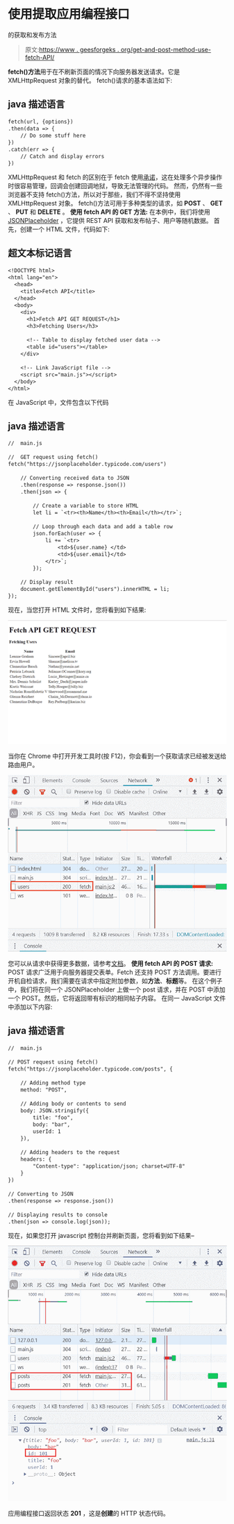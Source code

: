 # 使用提取应用编程接口

的获取和发布方法

> 原文:[https://www . geesforgeks . org/get-and-post-method-use-fetch-API/](https://www.geeksforgeeks.org/get-and-post-method-using-fetch-api/)

**fetch()方法**用于在不刷新页面的情况下向服务器发送请求。它是 XMLHttpRequest 对象的替代。
fetch()请求的基本语法如下:

## java 描述语言

```
fetch(url, {options})
.then(data => {
    // Do some stuff here
})
.catch(err => {
    // Catch and display errors
})
```

XMLHttpRequest 和 fetch 的区别在于 fetch 使用[承诺](https://www.geeksforgeeks.org/javascript-promises/)，这在处理多个异步操作时很容易管理，回调会创建回调地狱，导致无法管理的代码。
然而，仍然有一些浏览器不支持 fetch()方法，所以对于那些，我们不得不坚持使用 XMLHttpRequest 对象。
fetch()方法可用于多种类型的请求，如 **POST** 、 **GET** 、 **PUT** 和 **DELETE** 。
**使用 fetch API 的 GET 方法:**
在本例中，我们将使用 [JSONPlaceholder](https://jsonplaceholder.typicode.com/) ，它提供 REST API 获取和发布帖子、用户等随机数据。
首先，创建一个 HTML 文件，代码如下:

## 超文本标记语言

```
<!DOCTYPE html>
<html lang="en">
  <head>
    <title>Fetch API</title>
  </head>
  <body>
    <div>
      <h1>Fetch API GET REQUEST</h1>
      <h3>Fetching Users</h3>

      <!-- Table to display fetched user data -->
      <table id="users"></table>
    </div>

    <!-- Link JavaScript file -->
    <script src="main.js"></script>
  </body>
</html>
```

在 JavaScript 中，文件包含以下代码

## java 描述语言

```
//  main.js

//  GET request using fetch()
fetch("https://jsonplaceholder.typicode.com/users")

    // Converting received data to JSON
    .then(response => response.json())
    .then(json => {

        // Create a variable to store HTML
        let li = `<tr><th>Name</th><th>Email</th></tr>`;

        // Loop through each data and add a table row
        json.forEach(user => {
            li += `<tr>
                <td>${user.name} </td>
                <td>${user.email}</td>        
            </tr>`;
        });

    // Display result
    document.getElementById("users").innerHTML = li;
});
```

现在，当您打开 HTML 文件时，您将看到如下结果:

![](img/69f0270021770409e31b41a96e4146ab.png)

当你在 Chrome 中打开开发工具时(按 F12)，你会看到一个获取请求已经被发送给路由用户。

![](img/a19737ff0e5273728bf9021bd4fe623d.png)

您可以从请求中获得更多数据，请参考[文档](https://jsonplaceholder.typicode.com/guide.html)。
**使用 fetch API 的 POST 请求:**
POST 请求广泛用于向服务器提交表单。Fetch 还支持 POST 方法调用。要进行开机自检请求，我们需要在请求中指定附加参数，如**方法**、**标题**等。
在这个例子中，我们将在同一个 JSONPlaceholder 上做一个 post 请求，并在 POST 中添加一个 POST。然后，它将返回带有标识的相同帖子内容。
在同一 JavaScript 文件中添加以下内容:

## java 描述语言

```
//  main.js

// POST request using fetch()
fetch("https://jsonplaceholder.typicode.com/posts", {

    // Adding method type
    method: "POST",

    // Adding body or contents to send
    body: JSON.stringify({
        title: "foo",
        body: "bar",
        userId: 1
    }),

    // Adding headers to the request
    headers: {
        "Content-type": "application/json; charset=UTF-8"
    }
})

// Converting to JSON
.then(response => response.json())

// Displaying results to console
.then(json => console.log(json));
```

现在，如果您打开 javascript 控制台并刷新页面，您将看到如下结果–

![](img/c7da6b28a2272ff53194513afdf529b9.png)

应用编程接口返回状态 **201** ，这是**创建**的 HTTP 状态代码。